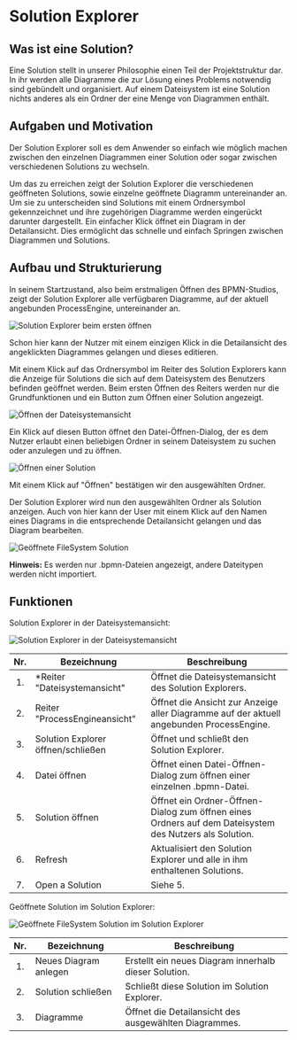 # Solution Explorer

## Was ist eine Solution?

Eine Solution stellt in unserer Philosophie einen Teil der Projektstruktur dar.
In ihr werden alle Diagramme die zur Lösung eines Problems notwendig sind
gebündelt und organisiert. Auf einem Dateisystem ist eine Solution nichts
anderes als ein Ordner der eine Menge von Diagrammen enthält.

## Aufgaben und Motivation

Der Solution Explorer soll es dem Anwender so einfach wie möglich machen
zwischen den einzelnen Diagrammen einer Solution oder sogar zwischen
verschiedenen Solutions zu wechseln.

Um das zu erreichen zeigt der Solution Explorer die verschiedenen geöffneten
Solutions, sowie einzelne geöffnete Diagramm untereinander an. Um sie zu
unterscheiden sind Solutions mit einem Ordnersymbol gekennzeichnet und ihre
zugehörigen Diagramme werden eingerückt darunter dargestellt. Ein einfacher
Klick öffnet ein Diagram in der Detailansicht. Dies ermöglicht das schnelle
und einfach Springen zwischen Diagrammen und Solutions.

## Aufbau und Strukturierung

In seinem Startzustand, also beim erstmaligen Öffnen des BPMN-Studios, zeigt der
Solution Explorer alle verfügbaren Diagramme, auf der aktuell angebunden
ProcessEngine, untereinander an.

![Solution Explorer beim ersten öffnen](./first_opening.png)

Schon hier kann der Nutzer mit einem einzigen Klick in die Detailansicht des
angeklickten Diagrammes gelangen und dieses editieren.

Mit einem Klick auf das Ordnersymbol im Reiter des Solution Explorers kann
die Anzeige für Solutions die sich auf dem Dateisystem des Benutzers befinden
geöffnet werden. Beim ersten Öffnen des Reiters werden nur die Grundfunktionen
und ein Button zum Öffnen einer Solution angezeigt.

![Öffnen der Dateisystemansicht](./first_opening_file_system.png)

Ein Klick auf diesen Button öffnet den Datei-Öffnen-Dialog, der es dem Nutzer
erlaubt einen beliebigen Ordner in seinem Dateisystem zu suchen oder anzulegen
und zu öffnen.

![Öffnen einer Solution](./open_solution_dialog.png)

Mit einem Klick auf "Öffnen" bestätigen wir den ausgewählten Ordner.

Der Solution Explorer wird nun den ausgewählten Ordner als Solution anzeigen.
Auch von hier kann der User mit einem Klick auf den Namen eines Diagrams in die
entsprechende Detailansicht gelangen und das Diagram bearbeiten.

![Geöffnete FileSystem Solution](./opened_file_system_solution.png)

**Hinweis:** Es werden nur .bpmn-Dateien angezeigt, andere Dateitypen werden
nicht importiert.

## Funktionen

Solution Explorer in der Dateisystemansicht:

![Solution Explorer in der Dateisystemansicht](./solution_explorer_file_system.png)

| Nr. | Bezeichnung | Beschreibung |
| :-: | ----------- | ------------ |
| 1. | *Reiter "Dateisystemansicht" | Öffnet die Dateisystemansicht des Solution Explorers. |
| 2. | Reiter "ProcessEngineansicht" | Öffnet die Ansicht zur Anzeige aller Diagramme auf der aktuell angebunden ProcessEngine. |
| 3. | Solution Explorer öffnen/schließen | Öffnet und schließt den Solution Explorer. |
| 4. | Datei öffnen | Öffnet einen Datei-Öffnen-Dialog zum öffnen einer einzelnen .bpmn-Datei. |
| 5. | Solution öffnen | Öffnet ein Ordner-Öffnen-Dialog zum öffnen eines Ordners auf dem Dateisystem des Nutzers als Solution. |
| 6. | Refresh | Aktualisiert den Solution Explorer und alle in ihm enthaltenen Solutions. |
| 7. | Open a Solution | Siehe 5. |

Geöffnete Solution im Solution Explorer:

![Geöffnete FileSystem Solution im Solution Explorer](./filesystem_solution.png)

| Nr. | Bezeichnung | Beschreibung |
| :-: | ----------- | ------------ |
| 1. | Neues Diagram anlegen | Erstellt ein neues Diagram innerhalb dieser Solution. |
| 2. | Solution schließen | Schließt diese Solution im Solution Explorer. |
| 3. | Diagramme | Öffnet die Detailansicht des ausgewählten Diagrammes. |
